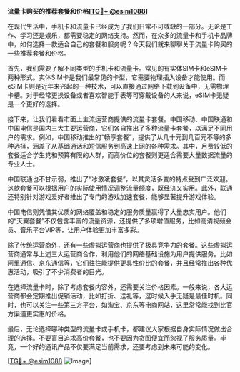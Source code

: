 **流量卡购买的推荐套餐和价格[[TG💪+ @esim1088](https://t.me/s/esim1088)]**

在现代生活中，手机卡和流量卡已经成为了我们日常不可或缺的一部分。无论是工作、学习还是娱乐，都需要稳定的网络支持。然而，在众多的流量卡和手机卡品牌中，如何选择一款适合自己的套餐和服务呢？今天我们就来聊聊关于流量卡购买的一些推荐套餐和价格。

首先，我们需要了解不同类型的手机卡和流量卡。常见的有实体SIM卡和eSIM卡两种形式。实体SIM卡是我们最常见的卡型，它需要物理插入设备才能使用。而eSIM卡则是近年来兴起的一种技术，可以直接通过网络下载到设备中，无需物理卡槽。对于经常更换设备或者喜欢智能手表等可穿戴设备的人来说，eSIM卡无疑是一个更好的选择。

接下来，让我们看看市面上主流运营商提供的流量卡套餐。中国移动、中国联通和中国电信是国内三大主要运营商，它们各自推出了多种流量卡套餐，以满足不同用户的需求。例如，中国移动推出的“畅享套餐”，提供了从几十元到几百元不等的多种选择，涵盖了从基础通话和短信服务到高速上网的各种需求。其中，月费较低的套餐适合学生党和预算有限的人群，而高价位的套餐则更适合需要大量数据流量的专业人士。

中国联通也不甘示弱，推出了“冰激凌套餐”，以其灵活多变的特点受到广泛欢迎。这款套餐可以根据用户的实际使用情况调整流量额度，既经济又实用。此外，联通还特别针对游戏爱好者推出了专门的游戏加速套餐，能够显著提升游戏体验。

中国电信则凭借其优质的网络覆盖和稳定的服务质量赢得了大量忠实用户。他们的“天翼套餐”不仅包含丰富的流量资源，还提供了多项增值服务，比如高清视频会员、音乐平台VIP等，让用户体验更加丰富多彩。

除了传统运营商外，还有一些虚拟运营商也提供了极具竞争力的套餐。这些虚拟运营商通常与上述三大运营商合作，利用他们的网络基础设施为用户提供服务。比如阿里通信、京东通信等，它们往往能提供更具性价比的套餐，并且经常推出各种优惠活动，吸引了不少消费者的目光。

在选择流量卡时，除了考虑套餐内容外，还需要关注价格因素。一般来说，各大运营商都会定期推出促销活动，比如打折、送礼等，这时候入手无疑是最佳时机。同时，也可以关注一些第三方平台，如淘宝、京东等电商网站，这里常常能找到比官方渠道更实惠的价格。

最后，无论选择哪种类型的流量卡或手机卡，都建议大家根据自身实际情况做出合理的选择。不要盲目追求高价套餐，也不要因为贪图便宜而忽视了服务质量。毕竟，一个好的通讯产品不仅要满足当前需求，还要考虑到未来可能的变化。

[[TG💪+ @esim1088](https://t.me/s/esim1088) ![Image](https://i.postimg.cc/4NQfJmqS/Snipaste-2025-05-13-00-14-12.png)]